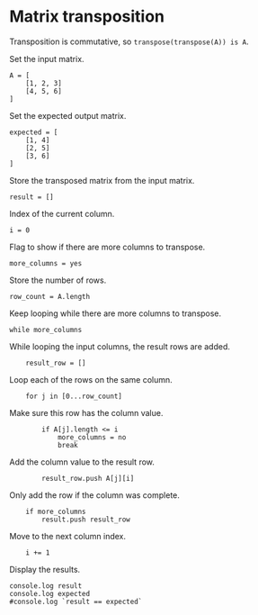 # Matrix transposition

Transposition is commutative, so `transpose(transpose(A)) is A`.

Set the input matrix.

	A = [
		[1, 2, 3]
		[4, 5, 6]
	]

Set the expected output matrix.

	expected = [
		[1, 4]
		[2, 5]
		[3, 6]
	]

Store the transposed matrix from the input matrix.

	result = []
	
Index of the current column.

	i = 0

Flag to show if there are more columns to transpose.

	more_columns = yes

Store the number of rows.

	row_count = A.length

Keep looping while there are more columns to transpose.

	while more_columns

While looping the input columns, the result rows are added.

		result_row = []

Loop each of the rows on the same column.

		for j in [0...row_count]

Make sure this row has the column value.

			if A[j].length <= i
				more_columns = no
				break

Add the column value to the result row.

			result_row.push A[j][i]

Only add the row if the column was complete.

		if more_columns
			result.push result_row

Move to the next column index.

		i += 1

Display the results.

	console.log result
	console.log expected
	#console.log `result == expected`